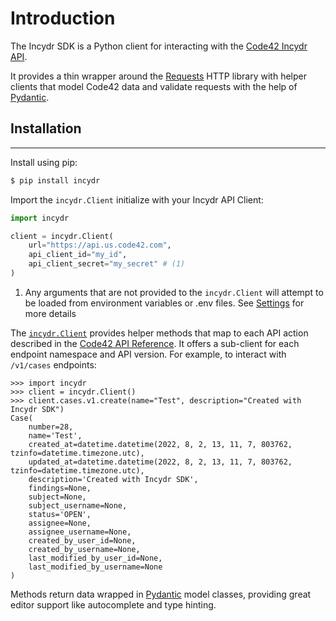 # Introduction

The Incydr SDK is a Python client for interacting with the [Code42 Incydr API](https://developer.code42.com/api).

It provides a thin wrapper around the [Requests](https://requests.readthedocs.io/en/latest/) HTTP library with
helper clients that model Code42 data and validate requests with the help of [Pydantic](https://pydantic-docs.helpmanual.io).

## Installation

---

Install using pip:

```bash
$ pip install incydr
```

Import the `incydr.Client` initialize with your Incydr API Client:

```python
import incydr

client = incydr.Client(
    url="https://api.us.code42.com",
    api_client_id="my_id",
    api_client_secret="my_secret" # (1)
)
```

1.  Any arguments that are not provided to the `incydr.Client` will attempt to be loaded from environment variables or
   .env files. See [Settings](/settings) for more details


The [`incydr.Client`](client.md) provides helper methods that map to each API action described in the
[Code42 API Reference](https://developer.code42.com/api). It offers a sub-client for each endpoint namespace and API
version. For example, to interact with `/v1/cases` endpoints:

```pycon
>>> import incydr
>>> client = incydr.Client()
>>> client.cases.v1.create(name="Test", description="Created with Incydr SDK")
Case(
    number=28,
    name='Test',
    created_at=datetime.datetime(2022, 8, 2, 13, 11, 7, 803762, tzinfo=datetime.timezone.utc),
    updated_at=datetime.datetime(2022, 8, 2, 13, 11, 7, 803762, tzinfo=datetime.timezone.utc),
    description='Created with Incydr SDK',
    findings=None,
    subject=None,
    subject_username=None,
    status='OPEN',
    assignee=None,
    assignee_username=None,
    created_by_user_id=None,
    created_by_username=None,
    last_modified_by_user_id=None,
    last_modified_by_username=None
)
```

Methods return data wrapped in [Pydantic](https://pydantic-docs.helpmanual.io) model classes, providing great editor
support like autocomplete and type hinting.
